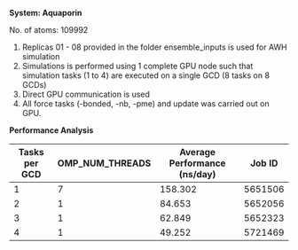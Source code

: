 **System: Aquaporin**

No. of atoms: 109992

1. Replicas 01 - 08 provided in the folder ensemble_inputs is used for AWH simulation
2. Simulations is performed using 1 complete GPU node such that simulation tasks (1 to 4) are executed on a single GCD (8 tasks on 8 GCDs)
3. Direct GPU communication is used
4. All force tasks (-bonded, -nb, -pme) and update was carried out on GPU.

**Performance Analysis**

| Tasks per GCD |  OMP_NUM_THREADS   | Average Performance (ns/day) |    Job ID      |
|---------------|--------------------|------------------------------|----------------|
|       1       |        7           |       158.302                |    5651506     |
|       2       |        1           |        84.653                |    5652056     |
|       3       |        1           |        62.849                |    5652323     |
|       4       |        1           |        49.252                |    5721469     |



